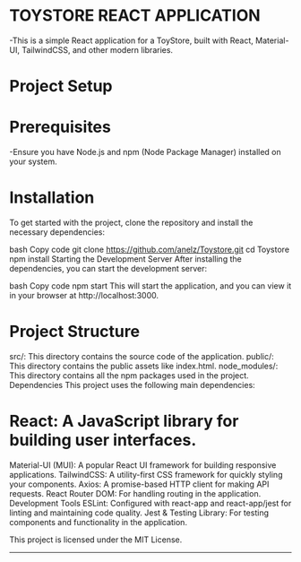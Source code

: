 # TOYSTORE REACT APPLICATION
-This is a simple React application for a ToyStore, built with React, Material-UI, TailwindCSS, and other modern libraries.

# Project Setup

# Prerequisites

-Ensure you have Node.js and npm (Node Package Manager) installed on your system. 
# Installation
To get started with the project, clone the repository and install the necessary dependencies:

bash
Copy code
git clone https://github.com/anelz/Toystore.git
cd Toystore 
npm install
Starting the Development Server
After installing the dependencies, you can start the development server:

bash
Copy code
npm start
This will start the application, and you can view it in your browser at http://localhost:3000.


# Project Structure
src/: This directory contains the source code of the application.
public/: This directory contains the public assets like index.html.
node_modules/: This directory contains all the npm packages used in the project.
Dependencies
This project uses the following main dependencies:

# React: A JavaScript library for building user interfaces.
Material-UI (MUI): A popular React UI framework for building responsive applications.
TailwindCSS: A utility-first CSS framework for quickly styling your components.
Axios: A promise-based HTTP client for making API requests.
React Router DOM: For handling routing in the application.
Development Tools
ESLint: Configured with react-app and react-app/jest for linting and maintaining code quality.
Jest & Testing Library: For testing components and functionality in the application.

This project is licensed under the MIT License.

-----------------------------------------------------------------
